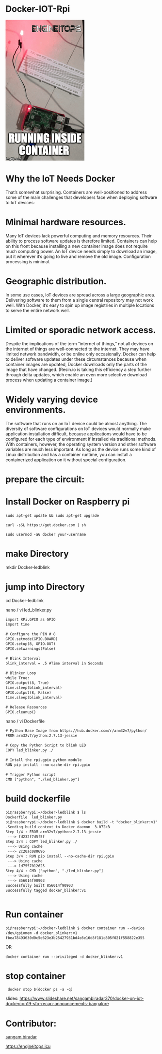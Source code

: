 # Docker-IOT-Rpi 
![](https://github.com/sangam14/Docker-IOT-rpi/blob/master/DockerIOTrpi.gif)




# Why the IoT Needs Docker
That’s somewhat surprising. Containers are well-positioned to address some of the main challenges that developers face when deploying software to IoT devices:

# Minimal hardware resources. 
Many IoT devices lack powerful computing and memory resources. Their ability to process software updates is therefore limited. Containers can help on this front because installing a new container image does not require much computing power. An IoT device needs simply to download an image, put it wherever it’s going to live and remove the old image. Configuration processing is minimal.

# Geographic distribution. 
In some use cases, IoT devices are spread across a large geographic area. Delivering software to them from a single central repository may not work well. With Docker, it’s easy to spin up image registries in multiple locations to serve the entire network well.

# Limited or sporadic network access. 
Despite the implications of the term “internet of things,” not all devices on the internet of things are well-connected to the internet. They may have limited network bandwidth, or be online only occasionally. Docker can help to deliver software updates under these circumstances because when container images are updated, Docker downloads only the parts of the image that have changed. (Resin.io is taking this efficiency a step further through delta updates, which enable an even more selective download process when updating a container image.)

# Widely varying device environments.
The software that runs on an IoT device could be almost anything. The diversity of software configurations on IoT devices would normally make application installation difficult, because applications would have to be configured for each type of environment if installed via traditional methods. With containers, however, the operating system version and other software variables are much less important. As long as the device runs some kind of Linux distribution and has a container runtime, you can install a containerized application on it without special configuration.

# prepare the circuit:







# Install Docker on Raspberry pi 


```sudo apt-get update && sudo apt-get upgrade ```

```curl -sSL https://get.docker.com | sh```

```sudo usermod -aG docker your-username ```


# make Directory 
 mkdir Docker-ledblink


# jump into Directory 
 cd Docker-ledblink



nano / vi led_blinker.py 

```
import RPi.GPIO as GPIO
import time

# Configure the PIN # 8
GPIO.setmode(GPIO.BOARD)
GPIO.setup(8, GPIO.OUT)
GPIO.setwarnings(False)

# Blink Interval 
blink_interval = .5 #Time interval in Seconds

# Blinker Loop
while True:
GPIO.output(8, True)
time.sleep(blink_interval)
GPIO.output(8, False)
time.sleep(blink_interval)

# Release Resources
GPIO.cleanup()
```

nano / vi Dockerfile 
```
# Python Base Image from https://hub.docker.com/r/arm32v7/python/
FROM arm32v7/python:2.7.13-jessie

# Copy the Python Script to blink LED
COPY led_blinker.py ./

# Intall the rpi.gpio python module
RUN pip install --no-cache-dir rpi.gpio

# Trigger Python script
CMD ["python", "./led_blinker.py"]

```


# build dockerfile 
```
pi@raspberrypi:~/docker-ledblink $ ls
Dockerfile  led_blinker.py
pi@raspberrypi:~/docker-ledblink $ docker build -t "docker_blinker:v1" .Sending build context to Docker daemon  3.072kB
Step 1/4 : FROM arm32v7/python:2.7.13-jessie
 ---> fd232f7d5f5f
Step 2/4 : COPY led_blinker.py ./
 ---> Using cache
 ---> 2c20ac080696
Step 3/4 : RUN pip install --no-cache-dir rpi.gpio
 ---> Using cache
 ---> 1d7557012625
Step 4/4 : CMD ["python", "./led_blinker.py"]
 ---> Using cache
 ---> 856014f90903
Successfully built 856014f90903
Successfully tagged docker_blinker:v1


````

# Run container 
```
pi@raspberrypi:~/docker-ledblink $ docker container run --device /dev/gpiomem -d docker_blinker:v1
fbea78493630d0c5e623e3b25427931bd4e8e16d8f181c805f021f558822e355

```

OR 

```docker container run --privileged -d docker_blinker:v1```

# stop container 

```
 docker stop $(docker ps -a -q)
```
 
 
 slides:
 https://www.slideshare.net/sangambiradar370/docker-on-iot-dockercon19-sfo-recap-announcements-bangalore
 
 # Contributor: 
 [sangam biradar](https://twitter.com/BiradarSangam)
 
 https://engineitops.icu


